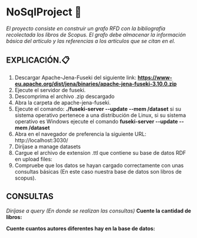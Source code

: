 # NoSqlProject 🚀

_El proyecto consiste en construir un grafo RFD con la bibliografía recolectada los libros de Scopus. El grafo debe almacenar la información básica del artículo y las referencias a los artículos que se citan en el._

## EXPLICACIÓN.📋 

1. Descargar Apache-Jena-Fuseki del siguiente link: 
**https://www-eu.apache.org/dist/jena/binaries/apache-jena-fuseki-3.10.0.zip**
2. Ejecute el servidor de fuseki.
3. Descomprima el archivo .zip descargado
4. Abra la carpeta de apache-jena-fuseki.
5. Ejecute el comando: **./fuseki-server --update --mem /dataset** si su sistema operativo pertenece a una distribución de Linux, si su sistema operativo es Windows ejecute el comando **fuseki-server  --update  --mem /dataset**
6. Abra en el navegador de preferencia la siguiente URL: http://localhost:3030/
7. Diríjase a manage datasets
8. Cargue el archivo de extension .ttl que contiene su base de datos  RDF en upload files: 
9. Compruebe que los datos se hayan cargado correctamente con unas consultas básicas (En este caso nuestra base de datos son libros de scopus).

## CONSULTAS 
_Diríjase a query (En donde se realizan las consultas)_
**Cuente la cantidad de libros:**

**Cuente cuantos autores diferentes hay en la base de datos:**



